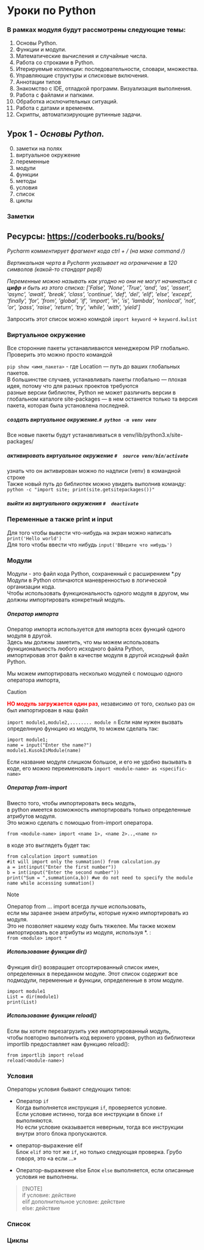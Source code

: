 # Уроки по Python
### В рамках модуля будут рассмотрены следующие темы:
1. Основы Python.
2. Функции и модули.
3. Математические вычисления и случайные числа.
4. Работа со строками в Python.
5. Итерируемые коллекции: последовательности, словари, множества.
6. Управляющие структуры и списковые включения.
7. Аннотации типов
8. Знакомство с IDE, отладкой программ. Визуализация выполнения.
9. Работа с файлами и папками.
10. Обработка исключительных ситуаций.
11. Работа с датами и временем.
12. Скрипты, автоматизирующие рутинные задачи.

## Урок 1 - *Основы Python.*
0) заметки на полях
1) виртуальное окружение
2) переменные
3) модули
4) функции
5) методы
6) условия
7) список
8) циклы

### Заметки
Ресурсы:
https://coderbooks.ru/books/ 
---
*Pycharm комментирует фрагмент кода ctrl + /   (на маке command /)* 

*Вертикальная черта в Pycharm указывает на ограничение в 120 символов
(какой-то стандарт pep8)* 

*Переменные можно называть как угодно но они не могут начинаться с **цифр**
и быть из этого списка: ['False', 'None', 'True', 'and', 'as', 'assert', 'async', 'await', 'break', 'class', 'continue', 'def', 'del', 'elif',
 'else', 'except', 'finally', 'for', 'from', 'global', 'if', 'import', 'in', 'is', 'lambda', 'nonlocal', 'not', 'or',
 'pass', 'raise', 'return', 'try', 'while', 'with', 'yield']*  

Запросить этот список можно комндой ```import keyword``` -> ```keyword.kwlist```
### Виртуальное окружение
Все сторонние пакеты устанавливаются менеджером PIP глобально. Проверить это можно просто командой

```pip show <имя_пакета>``` - где Location — путь до ваших глобальных пакетов. \
В большинстве случаев, устанавливать пакеты глобально — плохая идея, потому что для разных проектов требуются \
разные версии библиотек, Python не может различить версии в глобальном каталоге site-packages
 — в нем останется только та версия пакета, которая была установлена последней.

##### создать виртуальное окружение.```# python -m venv venv``` 
Все новые пакеты будут устанавливаться в venv/lib/python3.x/site-packages/
##### активировать виртуальное окружение ```#  source venv/bin/activate```
узнать что он активирован можно по надписи (venv) в командной строке \
Также новый путь до библиотек можно увидеть выполнив команду: ```python -c "import site; print(site.getsitepackages())"```
##### выйти из виртуального окружения ```#  deactivate```

### Переменные а также print и input
Для того чтобы вывести что-нибудь на экран можно написать ``print('Hello world')`` \
Для того чтобы ввести что нибудь ```input('ВВедите что нибудь')```
### Модули
Модули - это файл кода Python, сохраненный с расширением *.py \
Модули в Python отличаются маневренностью в логической организации кода. \
Чтобы использовать функциональность одного модуля в другом, мы должны импортировать конкретный модуль.
##### Оператор импорта
Оператор импорта используется для импорта всех функций одного модуля в другой. \
Здесь мы должны заметить, что мы можем использовать функциональность любого исходного файла Python, \
импортировав этот файл в качестве модуля в другой исходный файл Python.

Мы можем импортировать несколько модулей с помощью одного оператора импорта, 
> [!CAUTION]
> <span style="color:RED">**НО модуль загружается один раз**</span>, 
> независимо от того, сколько раз он был импортирован в наш файл 

```import module1,module2,........ module n```
Если нам нужен вызвать определнную функцию из модуля, то можем сделать так:
```
import module1; 
name = input("Enter the name?") 
module1.KusokIsModule(name)
```
Если название модуля слишком большое, и его не удобно вызывать в коде, его можно переименовать
```import <module-name> as <specific-name> ```


##### Оператор from-import
Вместо того, чтобы импортировать весь модуль, \
в python имеется возможность импортировать только определенные атрибутов модуля. \
Это можно сделать с помощью from-import оператора.
```
from <module-name> import <name 1>, <name 2>..,<name n>   
```
в коде это выглядеть будет так:
```
from calculation import summation  
#it will import only the summation() from calculation.py
a = int(input("Enter the first number"))
b = int(input("Enter the second number"))
print("Sum = ",summation(a,b)) #we do not need to specify the module name while accessing summation()
```
>[!NOTE]
> Оператор from … import всегда лучше использовать, \
> если мы заранее знаем атрибуты, которые нужно импортировать из модуля. \
> Это не позволяет нашему коду быть тяжелее. Мы также можем импортировать все атрибуты из модуля, используя *. : \
```from <module> import *  ```
##### Использование функции dir()
Функция dir() возвращает отсортированный список имен, \
определенных в переданном модуле. Этот список содержит все подмодули, переменные и функции, определенные в этом модуле.

```
import module1
List = dir(module1)
print(List)
```
##### Использование функции reload()
Если вы хотите перезагрузить уже импортированный модуль, \
чтобы повторно выполнить код верхнего уровня, python из библиотеки importlib предоставляет нам функцию reload():
```
from importlib import reload
reload(<module-name>)
 ```

### Условия
Операторы условия бывают следующих типов:
- Оператор ```if``` \
Когда выполняется инструкция ```if```, проверяется условие.\
Если условие истинно, тогда все инструкции в блоке ```if``` выполняются. \
Но если условие оказывается неверным, тогда все инструкции внутри этого блока пропускаются.

- оператор-выражение elif \
Блок ```elif``` это тот же ```if```, но только следующая проверка. Грубо говоря, это «а если …»

- Оператор-выражение else
Блок ```else``` выполняется, если описанные условия не выполнены.

>[!NOTE] \
>if  условие: действие \
>elif дополнительное условие: действие \
>else: действие 

### Список
### Циклы

